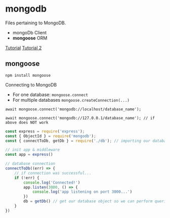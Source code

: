 # mongodb
Files pertaining to MongoDB. 

- mongoDb Client
- **mongoose** ORM

[Tutorial](mongodb-tutorial.md)
[Tutorial 2](mongodb-tutorial-2.md)

## mongoose

`npm install mongoose`

Connecting to MongoDB

- For one database: `mongoose.connect`
- For multiple databases `mongoose.createConnection(...)`

`await mongoose.connect('mongodb://localhost/database_name');`

`await mongoose.connect('mongodb://127.0.0.1/database_name'); // if above does NOT work`


```js
const express = require('express');
const { ObjectId } = require('mongodb');
const { connectToDb, getDb } = require('./db'); // importing our database setup file

// init app & middleware
const app = express()

// database connection
connectToDb((err) => {
    // if connection was successful...
    if (!err) {
        console.log('Connected!')
        app.listen(3000, () => {
            console.log('app listening on port 3000...')
        })
        db = getDb() // get our database object so we can perform queries/mutations
    }
})
```
